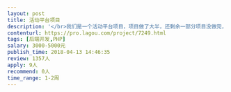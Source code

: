 ```yaml
---                
layout: post       
title: 活动平台项目           
description: '</br>我们是一个活动平台项目，项目做了大半，还剩余一部分项目没做完，需要找人接着继续做</br></br>技术要求PHP语言，采用的是thinkcmf框架，要求三年以上开发经验。</br>'     
contenturl: https://pro.lagou.com/project/7249.html      
tags: [后端开发,PHP]            
salary: 3000-5000元          
publish_time: 2018-04-13 14:46:35         
review: 1357人                   
apply: 9人                   
recommend: 0人                   
time_range: 1-2周              
---                 
```

